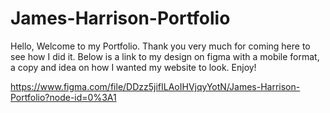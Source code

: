 # James-Harrison-Portfolio
Hello, Welcome to my Portfolio. Thank you very much for coming here to see how I did it. Below is a link to my design on figma with a mobile format, a copy and idea on how I wanted my website to look. Enjoy!

https://www.figma.com/file/DDzz5jifILAoIHVjqyYotN/James-Harrison-Portfolio?node-id=0%3A1